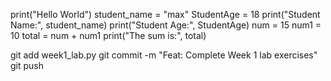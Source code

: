 print("Hello World")
student_name = "max"
StudentAge = 18
print("Student Name:", student_name)
print("Student Age:", StudentAge)
num = 15 
num1 = 10 
total = num + num1 
print("The sum is:", total)

git add week1_lab.py
git commit -m "Feat: Complete Week 1 lab exercises"
git push
